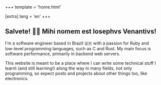+++
template = 'home.html'

[extra]
lang = 'en'
+++

## Salvete! 👋🏼 Mihi nomem est Iosephvs Venantivs! 

I'm a software engineer based in Brazil 🇧🇷 with a passion for Ruby and low-level programming languages, such as C and Rust. My main focus is software performance, primarily in backend web servers.

This website is meant to be a place where I can write some technical stuff I learnt (and still learning!) along the way in many fields, not only programming, so expect posts and projects about other things too, like electronics.